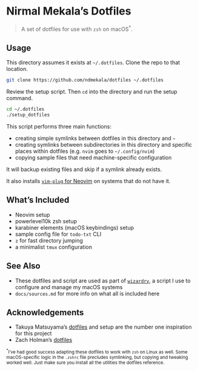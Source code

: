 # Nirmal Mekala’s Dotfiles

> A set of dotfiles for use with `zsh` on macOS<sup>*</sup>.

## Usage

This directory assumes it exists at `~/.dotfiles`. Clone the repo to that location.

```sh
git clone https://github.com/ndmekala/dotfiles ~/.dotfiles
```

Review the setup script. Then `cd` into the directory and run the setup command.

```sh
cd ~/.dotfiles
./setup_dotfiles
```

This script performs three main functions:

- creating simple symlinks between dotfiles in this directory and `~`
- creating symlinks between subdirectories in this directory and specific places within dotfiles (e.g. `nvim` goes to `~/.config/nvim`)
- copying sample files that need machine-specific configuration

It will backup existing files and skip if a symlink already exists.

It also installs [`vim-plug` for Neovim](https://github.com/junegunn/vim-plug#neovim) on systems that do not have it.

## What’s Included

- Neovim setup
- powerlevel10k zsh setup
- karabiner elements (macOS keybindings) setup
- sample config file for `todo-txt` CLI
- `z` for fast directory jumping
- a minimalist `tmux` configuration

## See Also

- These dotfiles and script are used as part of [`wizardry`](https://github.com/ndmekala/wizardry), a script I use to configure and manage my macOS systems
- `docs/sources.md` for more info on what all is included here

## Acknowledgements

- Takuya Matsuyama’s [dotfiles](https://github.com/craftzdog/dotfiles-public) and setup are the number one inspiration for this project
- Zach Holman’s [dotfiles](https://github.com/holman/dotfiles)

<small><sup>*</sup>I’ve had good success adapting these dotfiles to work with `zsh` on Linux as well. Some macOS-specific logic in the `.zshrc` file precludes symlinking, but copying and tweaking worked well. Just make sure you install all the utilities the dotfiles reference.</small>
